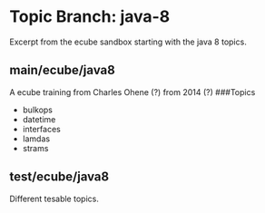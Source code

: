 # Topic Branch: java-8

Excerpt from the ecube sandbox starting with the java 8 topics.

## main/ecube/java8
A ecube training from Charles Ohene (?) from 2014 (?)
###Topics
* bulkops
* datetime
* interfaces
* lamdas
* strams

## test/ecube/java8
Different tesable topics.
